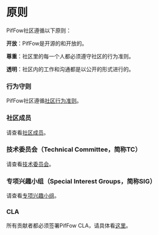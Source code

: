 # 原则

PifFow社区遵循以下原则：

**开放**：PifFow是开源的和开放的。

**尊重**：社区里的每一个人都必须遵守社区的行为准则。

**透明**：社区内的工作和沟通都是以公开的形式进行的。

### 行为守则

PifFow社区遵循[社区行为准则](code-of-conduct.md)。


### 社区成员

请查看[社区成员](community-membership.md)。


### 技术委员会（Technical Committee，简称TC）

请查看[技术委员会](https://gitee.com/opengauss/tc/blob/master/README.md)。


### 专项兴趣小组（Special Interest Groups，简称SIG）

请查看[专项兴趣小组](https://gitee.com/opengauss/tc/blob/master/sigs/README.md)。

### CLA

所有贡献者都必须签署PifFow CLA，请具体看[这里](https://opengauss.org/zh/cla.html)。